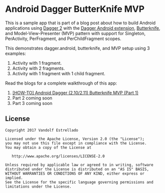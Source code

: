 # Android Dagger ButterKnife MVP

This is a sample app that is part of a blog post about how to build Android applications using 
[Dagger 2](https://github.com/google/dagger) with the 
[Dagger Android extension](https://github.com/google/dagger/tree/master/java/dagger/android), 
[Butterknife](https://github.com/JakeWharton/butterknife), and Model-View-Presenter (MVP) pattern with
support for Singleton, PerActivity, PerFragment, and PerChildFragment scopes.

This demonstrates dagger.android, butterknife, and MVP setup using 3 examples:

1. Activity with 1 fragment.
2. Activity with 2 fragments.
3. Activity with 1 fragment with 1 child fragment.

Read the blogs for a complete walkthrough of this app:

1. [[HOW-TO] Android Dagger (2.10/2.11) Butterknife MVP (Part 1)](https://proandroiddev.com/how-to-android-dagger-2-10-2-11-butterknife-mvp-part-1-eb0f6b970fd)
2. Part 2 coming soon
3. Part 3 coming soon

## License

    Copyright 2017 Vandolf Estrellado
    
    Licensed under the Apache License, Version 2.0 (the "License");
    you may not use this file except in compliance with the License.
    You may obtain a copy of the License at
    
       http://www.apache.org/licenses/LICENSE-2.0
    
    Unless required by applicable law or agreed to in writing, software
    distributed under the License is distributed on an "AS IS" BASIS,
    WITHOUT WARRANTIES OR CONDITIONS OF ANY KIND, either express or implied.
    See the License for the specific language governing permissions and
    limitations under the License.
